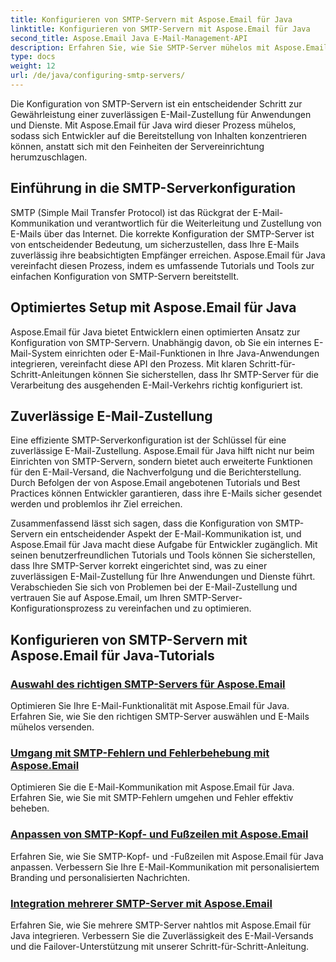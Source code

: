 ```yaml
---
title: Konfigurieren von SMTP-Servern mit Aspose.Email für Java
linktitle: Konfigurieren von SMTP-Servern mit Aspose.Email für Java
second_title: Aspose.Email Java E-Mail-Management-API
description: Erfahren Sie, wie Sie SMTP-Server mühelos mit Aspose.Email für Java konfigurieren. Schritt-für-Schritt-Anleitungen für eine reibungslose E-Mail-Zustellung.
type: docs
weight: 12
url: /de/java/configuring-smtp-servers/
---
```



Die Konfiguration von SMTP-Servern ist ein entscheidender Schritt zur Gewährleistung einer zuverlässigen E-Mail-Zustellung für Anwendungen und Dienste. Mit Aspose.Email für Java wird dieser Prozess mühelos, sodass sich Entwickler auf die Bereitstellung von Inhalten konzentrieren können, anstatt sich mit den Feinheiten der Servereinrichtung herumzuschlagen.

## Einführung in die SMTP-Serverkonfiguration

SMTP (Simple Mail Transfer Protocol) ist das Rückgrat der E-Mail-Kommunikation und verantwortlich für die Weiterleitung und Zustellung von E-Mails über das Internet. Die korrekte Konfiguration der SMTP-Server ist von entscheidender Bedeutung, um sicherzustellen, dass Ihre E-Mails zuverlässig ihre beabsichtigten Empfänger erreichen. Aspose.Email für Java vereinfacht diesen Prozess, indem es umfassende Tutorials und Tools zur einfachen Konfiguration von SMTP-Servern bereitstellt.

## Optimiertes Setup mit Aspose.Email für Java

Aspose.Email für Java bietet Entwicklern einen optimierten Ansatz zur Konfiguration von SMTP-Servern. Unabhängig davon, ob Sie ein internes E-Mail-System einrichten oder E-Mail-Funktionen in Ihre Java-Anwendungen integrieren, vereinfacht diese API den Prozess. Mit klaren Schritt-für-Schritt-Anleitungen können Sie sicherstellen, dass Ihr SMTP-Server für die Verarbeitung des ausgehenden E-Mail-Verkehrs richtig konfiguriert ist.

## Zuverlässige E-Mail-Zustellung

Eine effiziente SMTP-Serverkonfiguration ist der Schlüssel für eine zuverlässige E-Mail-Zustellung. Aspose.Email für Java hilft nicht nur beim Einrichten von SMTP-Servern, sondern bietet auch erweiterte Funktionen für den E-Mail-Versand, die Nachverfolgung und die Berichterstellung. Durch Befolgen der von Aspose.Email angebotenen Tutorials und Best Practices können Entwickler garantieren, dass ihre E-Mails sicher gesendet werden und problemlos ihr Ziel erreichen.

Zusammenfassend lässt sich sagen, dass die Konfiguration von SMTP-Servern ein entscheidender Aspekt der E-Mail-Kommunikation ist, und Aspose.Email für Java macht diese Aufgabe für Entwickler zugänglich. Mit seinen benutzerfreundlichen Tutorials und Tools können Sie sicherstellen, dass Ihre SMTP-Server korrekt eingerichtet sind, was zu einer zuverlässigen E-Mail-Zustellung für Ihre Anwendungen und Dienste führt. Verabschieden Sie sich von Problemen bei der E-Mail-Zustellung und vertrauen Sie auf Aspose.Email, um Ihren SMTP-Server-Konfigurationsprozess zu vereinfachen und zu optimieren.

## Konfigurieren von SMTP-Servern mit Aspose.Email für Java-Tutorials
### [Auswahl des richtigen SMTP-Servers für Aspose.Email](./choosing-the-right-smtp-server/)
Optimieren Sie Ihre E-Mail-Funktionalität mit Aspose.Email für Java. Erfahren Sie, wie Sie den richtigen SMTP-Server auswählen und E-Mails mühelos versenden.
### [Umgang mit SMTP-Fehlern und Fehlerbehebung mit Aspose.Email](./handling-smtp-errors-and-troubleshooting/)
Optimieren Sie die E-Mail-Kommunikation mit Aspose.Email für Java. Erfahren Sie, wie Sie mit SMTP-Fehlern umgehen und Fehler effektiv beheben.
### [Anpassen von SMTP-Kopf- und Fußzeilen mit Aspose.Email](./customizing-smtp-headers-and-footers/)
Erfahren Sie, wie Sie SMTP-Kopf- und -Fußzeilen mit Aspose.Email für Java anpassen. Verbessern Sie Ihre E-Mail-Kommunikation mit personalisiertem Branding und personalisierten Nachrichten.
### [Integration mehrerer SMTP-Server mit Aspose.Email](./integrating-multiple-smtp-servers/)
Erfahren Sie, wie Sie mehrere SMTP-Server nahtlos mit Aspose.Email für Java integrieren. Verbessern Sie die Zuverlässigkeit des E-Mail-Versands und die Failover-Unterstützung mit unserer Schritt-für-Schritt-Anleitung.
